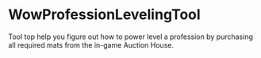 # WowProfessionLevelingTool
Tool top help you figure out how to power level a profession by purchasing all required mats from the in-game Auction House.
